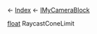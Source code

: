 ← [Index](Api-Index) ← [IMyCameraBlock](Sandbox.ModAPI.Ingame.IMyCameraBlock)

[float](System.Single) RaycastConeLimit